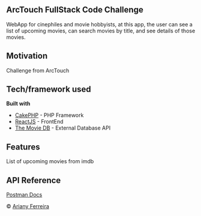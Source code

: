 ## ArcTouch FullStack Code Challenge
WebApp for cinephiles and movie hobbyists, at this app, the user can see a list of upcoming movies, can search movies by title, and see details of those movies.

## Motivation
Challenge from ArcTouch

## Tech/framework used

<b>Built with</b>
- [CakePHP](https://cakephp.org/) - PHP Framework
- [ReactJS](https://reactjs.org/) - FrontEnd
- [The Movie DB](https://developers.themoviedb.org/3) - External Database API

## Features
List of upcoming movies from imdb

## API Reference

[Postman Docs](https://documenter.getpostman.com/view/7003031/S1EMTyZg)

© [Ariany Ferreira]()
